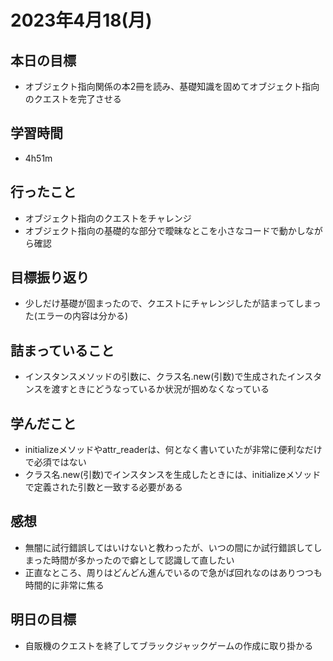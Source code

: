 # 2023年4月18(月)

## 本日の目標
- オブジェクト指向関係の本2冊を読み、基礎知識を固めてオブジェクト指向のクエストを完了させる

## 学習時間
- 4h51m

## 行ったこと
- オブジェクト指向のクエストをチャレンジ
- オブジェクト指向の基礎的な部分で曖昧なとこを小さなコードで動かしながら確認
   
## 目標振り返り
- 少しだけ基礎が固まったので、クエストにチャレンジしたが詰まってしまった(エラーの内容は分かる)

## 詰まっていること
- インスタンスメソッドの引数に、クラス名.new(引数)で生成されたインスタンスを渡すときにどうなっているか状況が掴めなくなっている

## 学んだこと
- initializeメソッドやattr_readerは、何となく書いていたが非常に便利なだけで必須ではない
- クラス名.new(引数)でインスタンスを生成したときには、initializeメソッドで定義された引数と一致する必要がある

## 感想
- 無闇に試行錯誤してはいけないと教わったが、いつの間にか試行錯誤してしまった時間が多かったので癖として認識して直したい
- 正直なところ、周りはどんどん進んでいるので急がば回れなのはありつつも時間的に非常に焦る
## 明日の目標
- 自販機のクエストを終了してブラックジャックゲームの作成に取り掛かる